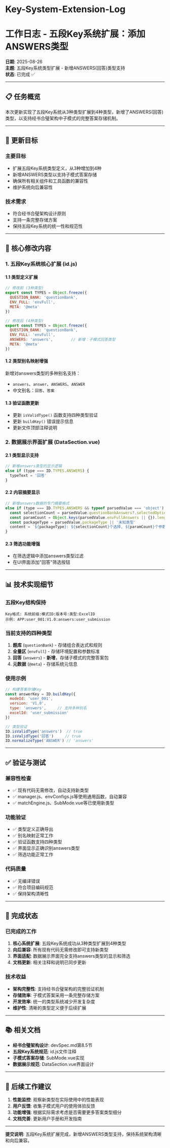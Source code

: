 # Key-System-Extension-Log
# 工作日志 - 五段Key系统扩展：添加ANSWERS类型

**日期**: 2025-08-26  
**主题**: 五段Key系统类型扩展 - 新增ANSWERS(回答)类型支持  
**状态**: 已完成 ✅

---

## 📋 任务概览

本次更新实现了五段Key系统从3种类型扩展到4种类型，新增了ANSWERS(回答)类型，以支持经书合璧架构中子模式的完整答案存储机制。

---

## 🎯 更新目标

### 主要目标
- 扩展五段Key系统类型定义，从3种增加到4种
- 新增ANSWERS类型以支持子模式答案存储
- 确保所有相关组件和工具函数的兼容性
- 维护系统向后兼容性

### 技术需求
- 符合经书合璧架构设计原则
- 支持一条完整存储方案
- 保持五段Key系统的统一性和规范性

---

## 🔧 核心修改内容

### 1. 五段Key系统核心扩展 (id.js)

#### 1.1 类型定义扩展
```javascript
// 修改前 (3种类型)
export const TYPES = Object.freeze({
  QUESTION_BANK: 'questionBank',
  ENV_FULL: 'envFull',
  META: '@meta'
})

// 修改后 (4种类型)
export const TYPES = Object.freeze({
  QUESTION_BANK: 'questionBank',
  ENV_FULL: 'envFull',
  ANSWERS: 'answers',        // 新增：子模式回答类型
  META: '@meta'
})
```

#### 1.2 类型别名映射增强
新增对answers类型的多种别名支持：
- `answers`、`answer`、`ANSWERS`、`ANSWER`
- 中文别名：`回答`、`答案`

#### 1.3 验证函数更新
- 更新 `isValidType()` 函数支持四种类型验证
- 更新 `buildKey()` 错误提示信息
- 更新文件顶部注释说明

### 2. 数据展示界面扩展 (DataSection.vue)

#### 2.1 类型显示支持
```javascript
// 新增answers类型的显示逻辑
else if (type === ID.TYPES.ANSWERS) {
  typeText = '回答'
}
```

#### 2.2 内容摘要显示
```javascript
// 新增answers数据的专门摘要格式
else if (type === ID.TYPES.ANSWERS && typeof parsedValue === 'object') {
  const selectionCount = parsedValue.questionBankAnswers?.selectedOptions?.length || 0
  const paramCount = Object.keys(parsedValue.envFullAnswers || {}).length
  const packageType = parsedValue.packageType || '未知类型'
  content = `${packageType}: ${selectionCount}个选择, ${paramCount}个参数`
}
```

#### 2.3 筛选功能增强
- 在筛选逻辑中添加answers类型过滤
- 在UI界面添加"回答"筛选按钮

---

## 📊 技术实现细节

### 五段Key结构保持
```
Key格式: 系统前缀:模式ID:版本号:类型:ExcelID
示例: APP:user_001:V1.0:answers:user_submission
```

### 当前支持的四种类型
1. **题库** (`questionBank`) - 存储组合表达式和规则
2. **全量区** (`envFull`) - 存储环境配置和参数标准  
3. **回答** (`answers`) - **新增**，存储子模式的完整答案包
4. **元数据** (`@meta`) - 存储系统元信息

### 使用示例
```javascript
// 构建答案存储Key
const answerKey = ID.buildKey({
  modeId: 'user_001',
  version: 'V1.0', 
  type: 'answers',     // 支持多种别名
  excelId: 'user_submission'
})

// 类型验证
ID.isValidType('answers')  // true
ID.isValidType('回答')     // true
ID.normalizeType('ANSWER') // 'answers'
```

---

## ✅ 验证与测试

### 兼容性检查
- ✅ 现有代码无需修改，自动支持新类型
- ✅ manager.js、envConfigs.js等使用通用函数，自动兼容
- ✅ matchEngine.js、SubMode.vue等已使用新类型

### 功能验证
- ✅ 类型定义正确导出
- ✅ 别名映射正常工作
- ✅ 验证函数支持四种类型
- ✅ 界面显示正确识别answers类型
- ✅ 筛选功能正常工作

### 代码质量
- ✅ 无编译错误
- ✅ 符合项目编码规范
- ✅ 保持架构清晰性

---

## 🎉 完成状态

### 已完成的工作
1. **核心系统扩展**: 五段Key系统成功从3种类型扩展到4种类型
2. **向后兼容**: 所有现有代码无需修改即可支持新类型
3. **界面适配**: 数据展示界面完全支持answers类型的显示和筛选
4. **文档更新**: 相关注释和说明已同步更新

### 技术收益
- **架构完整性**: 支持经书合璧架构的完整验证机制
- **存储效率**: 子模式答案采用一条完整存储方案
- **开发效率**: 统一的类型系统减少开发复杂度
- **维护性**: 清晰的类型定义便于后续扩展

---

## 📚 相关文档

- **经书合璧架构设计**: devSpec.md第8.5节
- **五段Key系统规范**: id.js文件注释
- **子模式答案存储**: SubMode.vue实现
- **数据展示规范**: DataSection.vue界面设计

---

## 🔮 后续工作建议

1. **性能监控**: 观察新类型在实际使用中的性能表现
2. **用户反馈**: 收集子模式用户的使用体验反馈
3. **功能增强**: 根据实际需求考虑是否需要更多答案类型细分
4. **文档完善**: 更新用户手册和开发指南

---

**提交说明**: 五段Key系统扩展完成，新增ANSWERS类型支持，保持系统架构清晰和向后兼容。